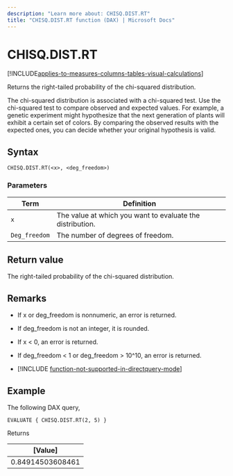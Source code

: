 ```yaml
---
description: "Learn more about: CHISQ.DIST.RT"
title: "CHISQ.DIST.RT function (DAX) | Microsoft Docs"
---
```

# CHISQ.DIST.RT

[!INCLUDE[applies-to-measures-columns-tables-visual-calculations](includes/applies-to-measures-columns-tables-visual-calculations.md)]

Returns the right-tailed probability of the chi-squared distribution. 
  
The chi-squared distribution is associated with a chi-squared test. Use the chi-squared test to compare observed and expected values. For example, a genetic experiment might hypothesize that the next generation of plants will exhibit a certain set of colors. By comparing the observed results with the expected ones, you can decide whether your original hypothesis is valid.
  
## Syntax  
  
```dax
CHISQ.DIST.RT(<x>, <deg_freedom>)
```
  
### Parameters  
  
|Term|Definition|  
|--------|--------------|  
|`x`|The value at which you want to evaluate the distribution.|  
|`Deg_freedom`|The number of degrees of freedom.|
  
## Return value

The right-tailed probability of the chi-squared distribution.
  
## Remarks

- If x or deg_freedom is nonnumeric, an error is returned.

- If deg_freedom is not an integer, it is rounded.

- If x < 0, an error is returned.

- If deg_freedom < 1 or deg_freedom > 10^10, an error is returned.

- [!INCLUDE [function-not-supported-in-directquery-mode](includes/function-not-supported-in-directquery-mode.md)]

## Example  
  
The following DAX query,
  
```dax
EVALUATE { CHISQ.DIST.RT(2, 5) }
```

Returns

|[Value] |
|---------|
|0.84914503608461    |
